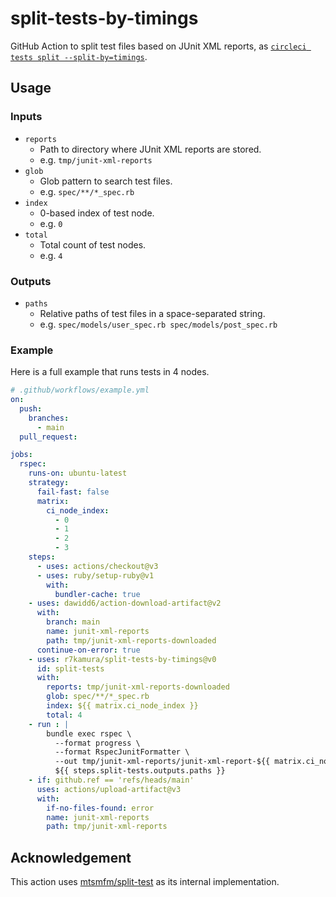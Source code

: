 # split-tests-by-timings

GitHub Action to split test files based on JUnit XML reports, as [`circleci tests split --split-by=timings`](https://circleci.com/docs/use-the-circleci-cli-to-split-tests/#split-by-timing-data).

## Usage

### Inputs

- `reports`
    - Path to directory where JUnit XML reports are stored.
    - e.g. `tmp/junit-xml-reports`
- `glob`
    - Glob pattern to search test files.
    - e.g. `spec/**/*_spec.rb`
- `index`
    - 0-based index of test node.
    - e.g. `0`
- `total`
    - Total count of test nodes.
    - e.g. `4`

### Outputs

- `paths`
    - Relative paths of test files in a space-separated string.
    - e.g. `spec/models/user_spec.rb spec/models/post_spec.rb`

### Example

Here is a full example that runs tests in 4 nodes.

```yaml
# .github/workflows/example.yml
on:
  push:
    branches:
      - main
  pull_request:

jobs:
  rspec:
    runs-on: ubuntu-latest
    strategy:
      fail-fast: false
      matrix:
        ci_node_index:
          - 0
          - 1
          - 2
          - 3
    steps:
      - uses: actions/checkout@v3
      - uses: ruby/setup-ruby@v1
        with:
          bundler-cache: true
    - uses: dawidd6/action-download-artifact@v2
      with:
        branch: main
        name: junit-xml-reports
        path: tmp/junit-xml-reports-downloaded
      continue-on-error: true
    - uses: r7kamura/split-tests-by-timings@v0
      id: split-tests
      with:
        reports: tmp/junit-xml-reports-downloaded
        glob: spec/**/*_spec.rb
        index: ${{ matrix.ci_node_index }}
        total: 4
    - run : |
        bundle exec rspec \
          --format progress \
          --format RspecJunitFormatter \
          --out tmp/junit-xml-reports/junit-xml-report-${{ matrix.ci_node_index }}.xml \
          ${{ steps.split-tests.outputs.paths }}
    - if: github.ref == 'refs/heads/main'
      uses: actions/upload-artifact@v3
      with:
        if-no-files-found: error
        name: junit-xml-reports
        path: tmp/junit-xml-reports
```

## Acknowledgement

This action uses [mtsmfm/split-test](https://github.com/mtsmfm/split-test) as its internal implementation.
